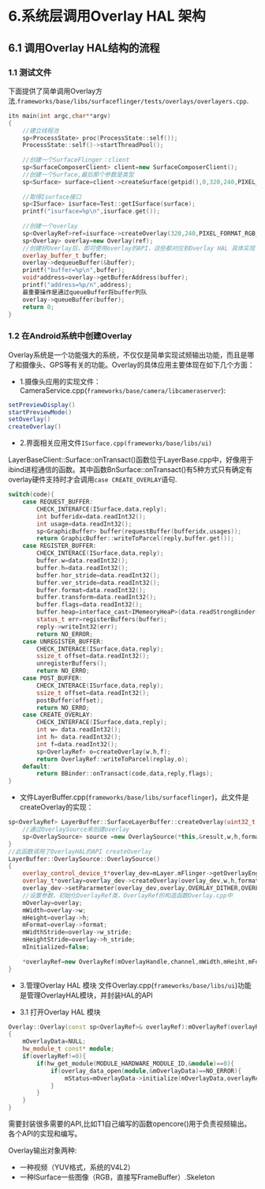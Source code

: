 # 6.系统层调用Overlay HAL 架构
## 6.1 调用Overlay HAL结构的流程
### 1.1 测试文件
下面提供了简单调用Overlay方法.`frameworks/base/libs/surfaceflinger/tests/overlays/overlayers.cpp`.

```cpp
itn main(int argc,char**argv)
{
	//建立线程池
	sp<ProcessState> proc(ProcessState::self());
	ProcessState::self()->startThreadPool();
	
	//创建一个SurfaceFlinger：client
	sp<SurfaceComposerClient> client=new SurfaceComposerClient();
	//创建一个Surface,最后那个参数是类型
	sp<Surface> surface=client->createSurface(getpid(),0,320,240,PIXEL_FORAMT_UNKNOWN,ISurfaceComposer::ePushBuffers);
	
	//取得Isurface接口
	sp<ISurface> isurface=Test::getISurface(surface);
	printf("isurface=%p\n",isurface.get());
	
	//创建一个overlay
	sp<OverlayRef>ref=isurface->createOverlay(320,240,PIXEL_FORMAT_RGB_565);
	sp<Overlay> overlay=new Overlay(ref);
	//创建好Overlay后，即可使用overlay的API，这些都对应到Overlay HAL 具体实现
	overlay_buffer_t buffer;
	overlay->dequeueBuffer(&buffer);
	printf("buffer=%p\n",buffer);
	void*address=overlay->getBufferAddress(buffer);
	printf("address=%p/n",address);
	最重要操作是通过queueBuffer将buffer列队
	overlay->queueBuffer(buffer);
	return 0;
}
```

### 1.2 在Android系统中创建Overlay
Overlay系统是一个功能强大的系统，不仅仅是简单实现试频输出功能，而且是哪了和摄像头、GPS等有关的功能。Overlay的具体应用主要体现在如下几个方面：

* 1.摄像头应用的实现文件：CameraService.cpp(`frameworks/base/camera/libcameraserver`):

```java
setPreviewDisplay()
startPreviewMode()
setOverlay()
createOverlay()
```

* 2.界面相关应用文件`ISurface.cpp(frameworks/base/libs/ui)`

LayerBaseClient::Surface::onTransact()函数位于LayerBase.cpp中，好像用于ibind进程通信的函数。其中函数BnSurface::onTransact()有5种方式只有确定有overlay硬件支持时才会调用`case CREATE_OVERLAY`语句.

```cpp
switch(code){
	case REQUEST_BUFFER:
		CHECK_INTERAFCE(ISurface,data,reply);
		int bufferidx=data.readInt32();
		int usage=data.readInt32();
		sp<GraphicBuffer> buffer(requestBuffer(bufferidx,usages));
		return GraphicBuffer::writeToParcel(reply,buffer.get());
	case REGISTER_BUFFER:
		CHECK_INTERACE(ISurface,data,reply);
		buffer.w=data.readInt32();
		buffer.h=data.readInt32();
		buffer.hor_stride=data.readInt32();
		buffer.ver_stride=data.readInt32();
		buffer.format=data.readInt32();
		buffer.transform=data.readInt32();
		buffer.flags=data.readInt32();
		buffer.heap=interface_cast<IMemeoryHeaP>(data.readStrongBinder());
		status_t err=registerBuffers(buffer);
		reply->writeInt32(err);
		return NO_ERROR;
	case UNREGISTER_BUFFER:
		CHECK_INTERACE(ISurface,data,reply);
		ssize_t offset=data.readInt32();
		unregisterBuffers();
		return NO_ERRO;
	case POST_BUFFER:
		CHECK_INTERACE(ISurface,data,reply);
		ssize_t offset=data.readInt32();
		postBuffer(offset);
		return NO_ERRO;
	case CREATE_OVERLAY:
		CHECK_INTERFACE(ISurface,data,reply);
		int w= data.readInt32();
		int h= data.readInt32();
		int f=data.readInt32();
		sp<OverlayRef> o=createOverlay(w,h,f);
		return OverlayRef::writeToParcel(replay,o);
	default:
		return BBinder::onTransact(code,data,reply,flags);
}
```

* 文件LayerBuffer.cpp(`frameworks/base/libs/surfaceflinger`)，此文件是createOverlay的实现：

```cpp
sp<OverlayRef> LayerBuffer::SurfaceLayerBuffer::createOverlay(uint32_t w,uint32_t h,int32_t format){
	//通过OverlaySource来创建overlay
	sp<OverlaySource> source =new OverlaySource(*this,&result,w,h,format);
}
//此函数调用了OverlayHAL的API createOverlay
LayerBuffer::OverlaySource::OverlaySource()
{
	overlay_control_device_t*overlay_dev=mLayer.mFlinger->getOverlayEngine();
	overlay_t*overlay=overlay_dev->createOverlay(overlay_dev,w,h,format);
	overlay_dev->setPararmeter(overlay_dev,overlay,OVERLAY_DITHER,OVERLAY_ENABLE);
	//设置参数，初始化OverlayRef类，OverlayRef的构造函数Overlay.cpp中
	mOverlay=overlay;
	mWidth=overlay->w;
	mHeight=overlay->h;
	mFormat=overlay->format;
	mWidthStride=overlay->w_stride;
	mHeightStride=overlay->h_stride;
	mInitialized=false;
	
	*overlayRef=new OverlayRef(mOverlayHandle,channel,mWidth,mHeiht,mFormat,mWidthStride,mHeightStride);
}
```

* 3.管理Overlay HAL 模块
文件Overlay.cpp(`frameworks/base/libs/ui`)功能是管理OverlayHAL模块，并封装HAL的API

* 3.1 打开Overlay HAL 模块

```cpp
Overlay::Overlay(const sp<OverlayRef>& overlayRef):mOverlayRef(overlayRef),mOverlayData(0),mStatus(NO_INIT)
{
	mOverlayData=NULL;
	hw_module_t const* module;
	if(overlayRef!=0){
		if(hw_get_module(MODULE_HARDWARE_MODULE_ID,&module)==0){
			if(overlay_data_open(module,&mOverlayData)==NO_ERROR){
				mStatus=mOverlayData->initialize(mOverlayData,overlayRef->mOverlayHandle);
			}
		}
	}
}
```
需要封装很多需要的API,比如T1自己编写的函数opencore()用于负责视频输出。各个API的实现和编写。

Overlay输出对象两种:

* 一种视频（YUV格式，系统的V4L2）
* 一种ISurface一些图像（RGB，直接写FrameBuffer）.Skeleton
